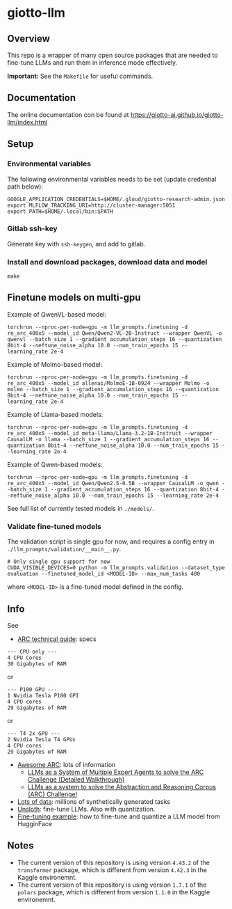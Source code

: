 # giotto-llm

## Overview

This repo is a wrapper of many open source packages that are needed to fine-tune LLMs and run them in inference mode effectively.

**Important:** See the `Makefile` for useful commands.

## Documentation

The online documentation con be found at https://giotto-ai.github.io/giotto-llm/index.html

## Setup

### Environmental variables
The following environmental variables needs to be set (update credential path below):

```shell
GOOGLE_APPLICATION_CREDENTIALS=$HOME/.gloud/giotto-research-admin.json
export MLFLOW_TRACKING_URI=http://cluster-manager:5051
export PATH=$HOME/.local/bin:$PATH
```

### Gitlab ssh-key
Generate key with `ssh-keygen`, and add to gitlab.

### Install and download packages, download data and model

```shell
make
```

## Finetune models on multi-gpu
Example of QwenVL-based model:
```shell
torchrun --nproc-per-node=gpu -m llm_prompts.finetuning -d re_arc_400x5 --model_id Qwen/Qwen2-VL-2B-Instruct --wrapper QwenVL -o qwenvl --batch_size 1 --gradient_accumulation_steps 16 --quantization 8bit-4 --neftune_noise_alpha 10.0 --num_train_epochs 15 --learning_rate 2e-4
```
Example of Molmo-based model:
```shell
torchrun --nproc-per-node=gpu -m llm_prompts.finetuning -d re_arc_400x5 --model_id allenai/MolmoE-1B-0924 --wrapper Molmo -o molmo --batch_size 1 --gradient_accumulation_steps 16 --quantization 8bit-4 --neftune_noise_alpha 10.0 --num_train_epochs 15 --learning_rate 2e-4
```
Example of Llama-based models:
```shell
torchrun --nproc-per-node=gpu -m llm_prompts.finetuning -d re_arc_400x5 --model_id meta-llama/Llama-3.2-1B-Instruct --wrapper CausalLM -o llama --batch_size 1 --gradient_accumulation_steps 16 --quantization 8bit-4 --neftune_noise_alpha 10.0 --num_train_epochs 15 --learning_rate 2e-4
```
Example of Qwen-based models:
```shell
torchrun --nproc-per-node=gpu -m llm_prompts.finetuning -d re_arc_400x5 --model_id Qwen/Qwen2.5-0.5B --wrapper CausalLM -o qwen --batch_size 1 --gradient_accumulation_steps 16 --quantization 8bit-4 --neftune_noise_alpha 10.0 --num_train_epochs 15 --learning_rate 2e-4
```

See full list of currently tested models in `./models/`.

### Validate fine-tuned models

The validation script is single gpu for now, and requires a config entry in `./llm_prompts/validation/__main__.py`.
```shell
# Only single gpu support for now
CUDA_VISIBLE_DEVICES=0 python -m llm_prompts.validation --dataset_type evaluation --finetuned_model_id <MODEL-ID> --max_num_tasks 400
```

where `<MODEL-ID>` is a fine-tuned model defined in the config.

## Info
See

- [ARC technical guide](https://arcprize.org/guide): specs

```text
--- CPU only ---
4 CPU Cores
30 Gigabytes of RAM
```

or

```text
--- P100 GPU ---
1 Nvidia Tesla P100 GPI
4 CPU cores
29 Gigabytes of RAM
```

or

```text
--- T4 2x GPU ---
2 Nvidia Tesla T4 GPUs
4 CPU cores
29 Gigabytes of RAM
```

- [Awesome ARC](https://github.com/neoneye/arc-notes/tree/main/awesome): lots of information
    - [LLMs as a System of Multiple Expert Agents to solve the ARC Challenge (Detailed Walkthrough)](https://www.youtube.com/watch?v=sTvonsD5His)
    - [LLMs as a system to solve the Abstraction and Reasoning Corpus (ARC) Challenge!](https://www.youtube.com/watch?v=plVRxP8hQHY)
- [Lots of data](https://huggingface.co/neoneye): millions of synthetically generated tasks
- [Unsloth](https://github.com/unslothai/unsloth): fine-tune LLMs. Also with quantization.
- [Fine-tuning example](https://mlabonne.github.io/blog/posts/2024-07-29_Finetune_Llama31.html): how to fine-tune and quantize a LLM model from HugginFace

## Notes
- The current version of this repository is using version `4.43.2` of the `transformer` package, which is different from version `4.42.3` in the Kaggle environemnt.
- The current version of this repository is using version `1.7.1` of the `polars` package, which is different from version `1.1.0` in the Kaggle environemnt.
